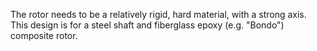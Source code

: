 The rotor needs to be a relatively rigid, hard material, with a strong axis. This design is for a steel shaft and fiberglass epoxy (e.g. "Bondo") composite rotor. 

